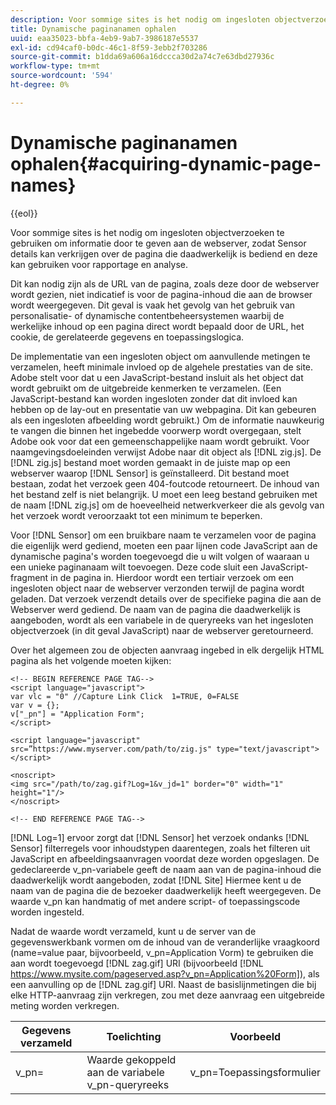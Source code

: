 ```yaml
---
description: Voor sommige sites is het nodig om ingesloten objectverzoeken te gebruiken om informatie door te geven aan de webserver, zodat Sensor details kan verkrijgen over de pagina die daadwerkelijk is bediend en deze kan gebruiken voor rapportage en analyse.
title: Dynamische paginanamen ophalen
uuid: eaa35023-bbfa-4eb9-9ab7-3986187e5537
exl-id: cd94caf0-b0dc-46c1-8f59-3ebb2f703286
source-git-commit: b1dda69a606a16dccca30d2a74c7e63dbd27936c
workflow-type: tm+mt
source-wordcount: '594'
ht-degree: 0%

---
```


# Dynamische paginanamen ophalen{#acquiring-dynamic-page-names}

{{eol}}

Voor sommige sites is het nodig om ingesloten objectverzoeken te gebruiken om informatie door te geven aan de webserver, zodat Sensor details kan verkrijgen over de pagina die daadwerkelijk is bediend en deze kan gebruiken voor rapportage en analyse.

Dit kan nodig zijn als de URL van de pagina, zoals deze door de webserver wordt gezien, niet indicatief is voor de pagina-inhoud die aan de browser wordt weergegeven. Dit geval is vaak het gevolg van het gebruik van personalisatie- of dynamische contentbeheersystemen waarbij de werkelijke inhoud op een pagina direct wordt bepaald door de URL, het cookie, de gerelateerde gegevens en toepassingslogica.

De implementatie van een ingesloten object om aanvullende metingen te verzamelen, heeft minimale invloed op de algehele prestaties van de site. Adobe stelt voor dat u een JavaScript-bestand insluit als het object dat wordt gebruikt om de uitgebreide kenmerken te verzamelen. (Een JavaScript-bestand kan worden ingesloten zonder dat dit invloed kan hebben op de lay-out en presentatie van uw webpagina. Dit kan gebeuren als een ingesloten afbeelding wordt gebruikt.) Om de informatie nauwkeurig te vangen die binnen het ingebedde voorwerp wordt overgegaan, stelt Adobe ook voor dat een gemeenschappelijke naam wordt gebruikt. Voor naamgevingsdoeleinden verwijst Adobe naar dit object als [!DNL zig.js]. De [!DNL zig.js] bestand moet worden gemaakt in de juiste map op een webserver waarop [!DNL Sensor] is geïnstalleerd. Dit bestand moet bestaan, zodat het verzoek geen 404-foutcode retourneert. De inhoud van het bestand zelf is niet belangrijk. U moet een leeg bestand gebruiken met de naam [!DNL zig.js] om de hoeveelheid netwerkverkeer die als gevolg van het verzoek wordt veroorzaakt tot een minimum te beperken.

Voor [!DNL Sensor] om een bruikbare naam te verzamelen voor de pagina die eigenlijk werd gediend, moeten een paar lijnen code JavaScript aan de dynamische pagina&#39;s worden toegevoegd die u wilt volgen of waaraan u een unieke paginanaam wilt toevoegen. Deze code sluit een JavaScript-fragment in de pagina in. Hierdoor wordt een tertiair verzoek om een ingesloten object naar de webserver verzonden terwijl de pagina wordt geladen. Dat verzoek verzendt details over de specifieke pagina die aan de Webserver werd gediend. De naam van de pagina die daadwerkelijk is aangeboden, wordt als een variabele in de queryreeks van het ingesloten objectverzoek (in dit geval JavaScript) naar de webserver geretourneerd.

Over het algemeen zou de objecten aanvraag ingebed in elk dergelijk HTML pagina als het volgende moeten kijken:

```
<!-- BEGIN REFERENCE PAGE TAG-->
<script language="javascript">
var vlc = "0" //Capture Link Click  1=TRUE, 0=FALSE
var v = {};
v["_pn"] = "Application Form";
</script>

<script language="javascript" src=”https://www.myserver.com/path/to/zig.js" type="text/javascript"></script>

<noscript>
<img src="/path/to/zag.gif?Log=1&v_jd=1" border="0" width="1" height="1"/>
</noscript>

<!-- END REFERENCE PAGE TAG-->
```

[!DNL Log=1] ervoor zorgt dat [!DNL Sensor] het verzoek ondanks [!DNL Sensor] filterregels voor inhoudstypen daarentegen, zoals het filteren uit JavaScript en afbeeldingsaanvragen voordat deze worden opgeslagen. De gedeclareerde v_pn-variabele geeft de naam aan van de pagina-inhoud die daadwerkelijk wordt aangeboden, zodat [!DNL Site] Hiermee kent u de naam van de pagina die de bezoeker daadwerkelijk heeft weergegeven. De waarde v_pn kan handmatig of met andere script- of toepassingscode worden ingesteld.

Nadat de waarde wordt verzameld, kunt u de server van de gegevenswerkbank vormen om de inhoud van de veranderlijke vraagkoord (name=value paar, bijvoorbeeld, v_pn=Application Vorm) te gebruiken die aan wordt toegevoegd [!DNL zag.gif] URI (bijvoorbeeld [!DNL https://www.mysite.com/pageserved.asp?v_pn=Application%20Form]), als een aanvulling op de [!DNL zag.gif] URI. Naast de basislijnmetingen die bij elke HTTP-aanvraag zijn verkregen, zou met deze aanvraag een uitgebreide meting worden verkregen.

| Gegevens verzameld | Toelichting | Voorbeeld |
|---|---|---|
| v_pn= | Waarde gekoppeld aan de variabele v_pn-queryreeks | v_pn=Toepassingsformulier |
